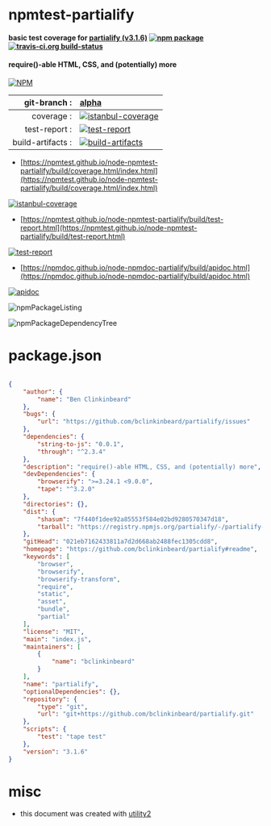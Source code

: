 # npmtest-partialify

#### basic test coverage for  [partialify (v3.1.6)](https://github.com/bclinkinbeard/partialify#readme)  [![npm package](https://img.shields.io/npm/v/npmtest-partialify.svg?style=flat-square)](https://www.npmjs.org/package/npmtest-partialify) [![travis-ci.org build-status](https://api.travis-ci.org/npmtest/node-npmtest-partialify.svg)](https://travis-ci.org/npmtest/node-npmtest-partialify)

#### require()-able HTML, CSS, and (potentially) more

[![NPM](https://nodei.co/npm/partialify.png?downloads=true&downloadRank=true&stars=true)](https://www.npmjs.com/package/partialify)

| git-branch : | [alpha](https://github.com/npmtest/node-npmtest-partialify/tree/alpha)|
|--:|:--|
| coverage : | [![istanbul-coverage](https://npmtest.github.io/node-npmtest-partialify/build/coverage.badge.svg)](https://npmtest.github.io/node-npmtest-partialify/build/coverage.html/index.html)|
| test-report : | [![test-report](https://npmtest.github.io/node-npmtest-partialify/build/test-report.badge.svg)](https://npmtest.github.io/node-npmtest-partialify/build/test-report.html)|
| build-artifacts : | [![build-artifacts](https://npmtest.github.io/node-npmtest-partialify/glyphicons_144_folder_open.png)](https://github.com/npmtest/node-npmtest-partialify/tree/gh-pages/build)|

- [https://npmtest.github.io/node-npmtest-partialify/build/coverage.html/index.html](https://npmtest.github.io/node-npmtest-partialify/build/coverage.html/index.html)

[![istanbul-coverage](https://npmtest.github.io/node-npmtest-partialify/build/screenCapture.buildCi.browser.%252Ftmp%252Fbuild%252Fcoverage.lib.html.png)](https://npmtest.github.io/node-npmtest-partialify/build/coverage.html/index.html)

- [https://npmtest.github.io/node-npmtest-partialify/build/test-report.html](https://npmtest.github.io/node-npmtest-partialify/build/test-report.html)

[![test-report](https://npmtest.github.io/node-npmtest-partialify/build/screenCapture.buildCi.browser.%252Ftmp%252Fbuild%252Ftest-report.html.png)](https://npmtest.github.io/node-npmtest-partialify/build/test-report.html)

- [https://npmdoc.github.io/node-npmdoc-partialify/build/apidoc.html](https://npmdoc.github.io/node-npmdoc-partialify/build/apidoc.html)

[![apidoc](https://npmdoc.github.io/node-npmdoc-partialify/build/screenCapture.buildCi.browser.%252Ftmp%252Fbuild%252Fapidoc.html.png)](https://npmdoc.github.io/node-npmdoc-partialify/build/apidoc.html)

![npmPackageListing](https://npmtest.github.io/node-npmtest-partialify/build/screenCapture.npmPackageListing.svg)

![npmPackageDependencyTree](https://npmtest.github.io/node-npmtest-partialify/build/screenCapture.npmPackageDependencyTree.svg)



# package.json

```json

{
    "author": {
        "name": "Ben Clinkinbeard"
    },
    "bugs": {
        "url": "https://github.com/bclinkinbeard/partialify/issues"
    },
    "dependencies": {
        "string-to-js": "0.0.1",
        "through": "^2.3.4"
    },
    "description": "require()-able HTML, CSS, and (potentially) more",
    "devDependencies": {
        "browserify": ">=3.24.1 <9.0.0",
        "tape": "^3.2.0"
    },
    "directories": {},
    "dist": {
        "shasum": "7f440f1dee92a85553f584e02bd9280570347d18",
        "tarball": "https://registry.npmjs.org/partialify/-/partialify-3.1.6.tgz"
    },
    "gitHead": "021eb7162433811a7d2d668ab2488fec1305cdd8",
    "homepage": "https://github.com/bclinkinbeard/partialify#readme",
    "keywords": [
        "browser",
        "browserify",
        "browserify-transform",
        "require",
        "static",
        "asset",
        "bundle",
        "partial"
    ],
    "license": "MIT",
    "main": "index.js",
    "maintainers": [
        {
            "name": "bclinkinbeard"
        }
    ],
    "name": "partialify",
    "optionalDependencies": {},
    "repository": {
        "type": "git",
        "url": "git+https://github.com/bclinkinbeard/partialify.git"
    },
    "scripts": {
        "test": "tape test"
    },
    "version": "3.1.6"
}
```



# misc
- this document was created with [utility2](https://github.com/kaizhu256/node-utility2)
